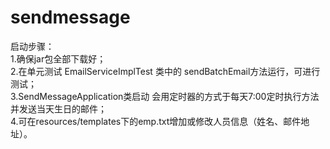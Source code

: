 # sendmessage
启动步骤：<br>
1.确保jar包全部下载好；<br>
2.在单元测试 EmailServiceImplTest 类中的 sendBatchEmail方法运行，可进行测试；<br>
3.SendMessageApplication类启动  会用定时器的方式于每天7:00定时执行方法并发送当天生日的邮件；<br>
4.可在resources/templates下的emp.txt增加或修改人员信息（姓名、邮件地址）。
